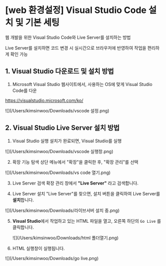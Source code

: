 # [web 환경설정] Visual Studio Code 설치 및 기본 세팅

웹 개발을 위한 Visual Studio Code와 Live Server를 설치하는 방법

Live Server를 설치하면 코드 변경 시 실시간으로 브라우저에 반영하여 작업을 편리하게 확인 가능

## 1. Visual Studio 다운로드 및 설치 방법

1.  Microsoft Visual Studio 웹사이트에서, 사용하는 OS에 맞게 Visual Studio Code를 다운 

 https://visualstudio.microsoft.com/ko/

![](/Users/kimsinwoo/Downloads/vscode 설정.png)

## 2. Visual Studio Live Server 설치 방법

1. Visual Studio 실행 설치가 완료되면, Visual Studio를 실행

![](/Users/kimsinwoo/Downloads/vscode 실행창.png)



2. 확장 기능 탐색 상단 메뉴에서 "확장"을 클릭한 후, "확장 관리"를 선택

![](/Users/kimsinwoo/Downloads/vs code 열기.png)

3. Live Server 검색 확장 관리 창에서 **"Live Server"** 라고 검색합니다.

4. Live Server 설치 "Live Server"를 찾으면, 설치 버튼을 클릭하여 Live Server를 **설치**합니다.

![](/Users/kimsinwoo/Downloads/라이브서버 설치 중.png)

5. **Visual Studio**에서 작업하고 있는 HTML 파일을 열고, 오른쪽 하단의 `Go Live` 를 클릭합니다.

   ![](/Users/kimsinwoo/Downloads/html 폴더열기.png)

6. HTML 실행창이 실행됩니다.

![](/Users/kimsinwoo/Downloads/go live.png)

